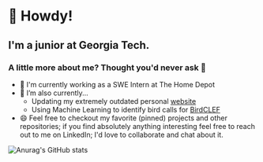 <!--- A little bit about me --->

# 👋 Howdy!
## I'm a junior at Georgia Tech.
### A little more about me? Thought you'd never ask 🥺

- 🔨 I'm currently working as a SWE Intern at The Home Depot
- 🔭 I’m also currently...
    - Updating my extremely outdated personal <a href="https://dakdudley.com" target="_blank">website</a>
    - Using Machine Learning to identify bird calls for <a href="https://www.kaggle.com/competitions/birdclef-2022" target="_blank">BirdCLEF</a>
- 😄 Feel free to checkout my favorite (pinned) projects and other repositories; if you find absolutely anything interesting feel free to reach out to me on LinkedIn; I'd love to collaborate and chat about it.

![Anurag's GitHub stats](https://github-readme-stats.vercel.app/api?username=ddudley18&count_private=true&theme=radical)
